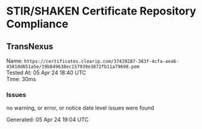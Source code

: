 # STIR/SHAKEN Certificate Repository Compliance

## TransNexus

Name: `https://certificates.clearip.com/37439287-383f-4cfa-aea6-45010d651a5e/19b849638ec157939e3872fb11a79698.pem`\
Tested At: 05 Apr 24 18:40 UTC\
Time: 30ms

### Issues

no warning, or error, or notice date level issues were found

Generated: 05 Apr 24 19:04 UTC